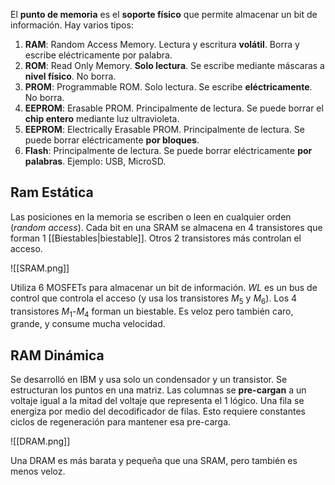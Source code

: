 El **punto de memoria** es el **soporte físico** que permite almacenar un bit de información. Hay varios tipos:

1. **RAM**: Random Access Memory. Lectura y escritura **volátil**. Borra y escribe eléctricamente por palabra.
2. **ROM**: Read Only Memory. **Solo lectura**. Se escribe mediante máscaras a **nivel físico**. No borra.
3. **PROM**: Programmable ROM. Solo lectura. Se escribe **eléctricamente**. No borra.
4. **EEPROM**: Erasable PROM. Principalmente de lectura. Se puede borrar el **chip entero** mediante luz ultravioleta.
5. **EEPROM**: Electrically Erasable PROM. Principalmente de lectura. Se puede borrar eléctricamente **por bloques**.
6. **Flash**: Principalmente de lectura. Se puede borrar eléctricamente **por palabras**. Ejemplo: USB, MicroSD.

## Ram Estática

Las posiciones en la memoria se escriben o leen en cualquier orden (_random access_). Cada bit en una SRAM se almacena en 4 transistores que forman 1 [[Biestables|biestable]]. Otros 2 transistores más controlan el acceso.

![[SRAM.png]]

Utiliza 6 MOSFETs para almacenar un bit de información. $WL$ es un bus de control que controla el acceso (y usa los transistores $M_5$ y $M_6$). Los 4 transistores $M_1$-$M_4$ forman un biestable. Es veloz pero también caro, grande, y consume mucha velocidad.

## RAM Dinámica

Se desarrolló en IBM y usa solo un condensador y un transistor. Se estructuran los puntos en una matriz. Las columnas se **pre-cargan** a un voltaje igual a la mitad del voltaje que representa el 1 lógico. Una fila se energiza por medio del decodificador de filas. Esto requiere constantes ciclos de regeneración para mantener esa pre-carga.

![[DRAM.png]]

Una DRAM es más barata y pequeña que una SRAM, pero también es menos veloz.
